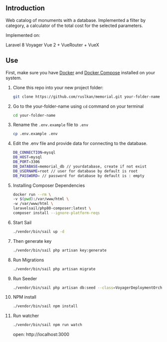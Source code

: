 ## Introduction

Web catalog of monuments with a database. Implemented a filter by category, a calculator of the total cost for the selected parameters.

Implemented on:

Laravel 8
Voyager
Vue 2 + VueRouter + VueX

## Use

First, make sure you have [Docker](https://docs.docker.com/) and [Docker Compose](https://docs.docker.com/compose/install/) installed on your system.

1. Clone this repo into your new project folder:

    ```sh
    git clone https://github.com/ruslkan/memorial.git your-folder-name
    ```

2. Go to the your-folder-name using `cd` command on your terminal

    ```sh
    cd your-folder-name
    ```

3. Rename the `.env.example` file to `.env`

    ```sh
    cp .env.example .env
    ```

4. Edit the .env file and provide data for connecting to the database.

    ```sh
    DB_CONNECTION=mysql
    DB_HOST=mysql
    DB_PORT=3306
    DB_DATABASE=memorial_db // yourdatabase, create if not exist
    DB_USERNAME=root // user for database by default is root
    DB_PASSWORD= // password for database by default is : empty
    ```

5. Installing Composer Dependencies

    ```sh
    docker run --rm \
    -v $(pwd):/var/www/html \
    -w /var/www/html \
    laravelsail/php80-composer:latest \
    composer install --ignore-platform-reqs
    ```

6. Start Sail

    ```sh
    ./vendor/bin/sail up -d
    ```

7. Then generate key

    ```sh
    ./vendor/bin/sail php artisan key:generate
    ```

8. Run Migrations

    ```sh
    ./vendor/bin/sail php artisan migrate
    ```

9. Run Seeder

    ```sh
    ./vendor/bin/sail php artisan db:seed --class=VoyagerDeploymentOrchestratorSeeder
    ```

10. NPM install

    ```sh
    ./vendor/bin/sail npm install
    ```

11. Run watcher

    ```sh
    ./vendor/bin/sail npm run watch
    ```

    open: http://localhost:3000
